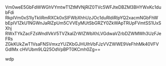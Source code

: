 Vm0weE5GbFdWWGhVYmtwT1ZtMVNjRlZ0TVc5WFJteDBZM3BHYWxKc1dubFdi
RkpIVm0xS1IyTkliRmRXCk0xSlFWbXhhUzJOc1duRldiRlpYQ2xacmNGbFhW
bEpIV1ZkU1NGWnJaRlZpUm5CVVEyMUtSbGRZY0ZkWApTRUpFVmtSS1UxSXhj
RWxTYkZacFZsWndlVkV5TVZkalZrWlZWbXhLVGdwaVZrbDZWMWh3UzFJeFRs
ZGkKUkZwT1VsaFNSVmxzYUZKbGJHUlhVbFJzVVZWWE9VeFhhMk40VFVGdlMx
cHVUbm9LQ25OdVpBPT0KCmh0Zg==

wdp